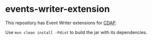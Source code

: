 # events-writer-extension

This repository has Event Writer extensions for [CDAP](https://docs.cdap.io/cdap/current/en/index.html).

Use `mvn clean install -Pdist` to build the jar with its dependencies.